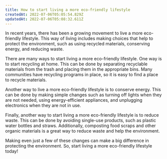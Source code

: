 ```yaml
---
title: How to start living a more eco-friendly lifestyle
createdAt: 2022-07-06T05:05:54.829Z
updatedAt: 2022-07-06T05:08:32.611Z
---
```


In recent years, there has been a growing movement to live a more eco-friendly lifestyle. This way of living includes making choices that help to protect the environment, such as using recycled materials, conserving energy, and reducing waste.

There are many ways to start living a more eco-friendly lifestyle. One way is to start recycling at home. This can be done by separating recyclable materials from the trash and placing them in the appropriate bins. Many communities have recycling programs in place, so it is easy to find a place to recycle materials.

Another way to live a more eco-friendly lifestyle is to conserve energy. This can be done by making simple changes such as turning off lights when they are not needed, using energy-efficient appliances, and unplugging electronics when they are not in use.

Finally, another way to start living a more eco-friendly lifestyle is to reduce waste. This can be done by avoiding single-use products, such as plastic water bottles and straws. Additionally, composting food scraps and other organic materials is a great way to reduce waste and help the environment.

Making even just a few of these changes can make a big difference in protecting the environment. So, start living a more eco-friendly lifestyle today!
